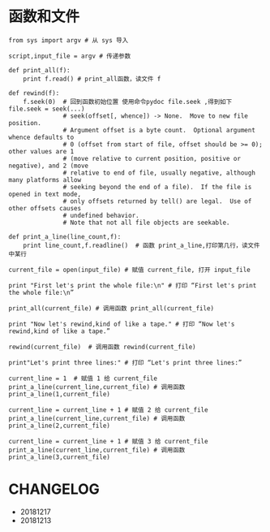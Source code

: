 
#  函数和文件

    from sys import argv # 从 sys 导入 
    
    script,input_file = argv # 传递参数
    
    def print_all(f):
        print f.read() # print_all函数，读文件 f
        
    def rewind(f):
        f.seek(0)  # 回到函数初始位置 使用命令pydoc file.seek ,得到如下 file.seek = seek(...)
                   # seek(offset[, whence]) -> None.  Move to new file position.
                   # Argument offset is a byte count.  Optional argument whence defaults to
                   # 0 (offset from start of file, offset should be >= 0); other values are 1
                   # (move relative to current position, positive or negative), and 2 (move
                   # relative to end of file, usually negative, although many platforms allow
                   # seeking beyond the end of a file).  If the file is opened in text mode,
                   # only offsets returned by tell() are legal.  Use of other offsets causes
                   # undefined behavior.
                   # Note that not all file objects are seekable.
        
    def print_a_line(line_count,f):
        print line_count,f.readline()  # 函数 print_a_line,打印第几行，读文件中某行
        
    current_file = open(input_file) # 赋值 current_file, 打开 input_file
    
    print "First let's print the whole file:\n" # 打印 “First let's print the whole file:\n”
    
    print_all(current_file) # 调用函数 print_all(current_file)
    
    print "Now let's rewind,kind of like a tape." # 打印 “Now let's rewind,kind of like a tape.”
    
    rewind(current_file)  # 调用函数 rewind(current_file)
    
    print"Let's print three lines:" # 打印 “Let's print three lines:”
    
    current_line = 1  # 赋值 1 给 current_file
    print_a_line(current_line,current_file) # 调用函数 print_a_line(1,current_file)
    
    current_line = current_line + 1 # 赋值 2 给 current_file
    print_a_line(current_line,current_file) # 调用函数 print_a_line(2,current_file)
    
    current_line = current_line + 1 # 赋值 3 给 current_file
    print_a_line(current_line,current_file) # 调用函数 print_a_line(3,current_file)
        
    
    
    




# CHANGELOG

- 20181217
- 20181213
